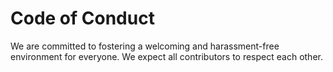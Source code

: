 # Code of Conduct
We are committed to fostering a welcoming and harassment-free environment for everyone. We expect all contributors to respect each other.
